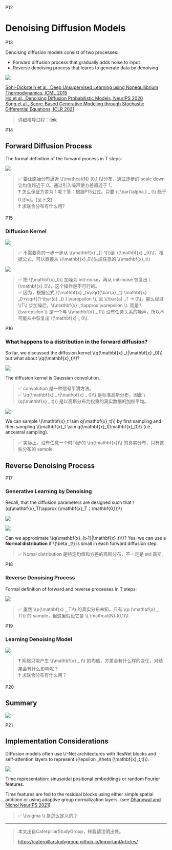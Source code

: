 P12  
# Denoising Diffusion Models


P13   

Denoising diffusion models consist of two processes:    
 - Forward diffusion process that gradually adds noise to input   
 - Reverse denoising process that learns to generate data by denoising    


![](../../assets/D1-13.png) 

<u>Sohl-Dickstein et al., Deep Unsupervised Learning using Nonequilibrium Thermodynamics, ICML 2015</u>     
<u>Ho et al., Denoising Diffusion Probabilistic Models, NeurIPS 2020</u>   
<u>Song et al., Score-Based Generative Modeling through Stochastic Differential Equations, ICLR 2021</u>    

> 详细推导过程：[link](https://caterpillarstudygroup.github.io/ImportantArticles/%E6%9D%8E%E5%AE%8F%E6%AF%85DiffusionModel/DiffusionModel%E8%83%8C%E5%90%8E%E7%9A%84%E6%95%B0%E6%8E%8C%E5%8E%9F%E7%90%86.html)

P14   
## Forward Diffusion Process

The formal definition of the forward process in T steps:    

![](../../assets/D1-14.png) 

> &#x2705; 要让原始分布逼近 \\(\mathcal{N} (0,1 )\\)分布，通过逐步的 scale down 让均值趋近于 0。通过引入噪声使方差趋近于 1。   
> &#x2753; 怎么保证方差为 1 呢？答：根据P15公式。只要 \\( \bar{\alpha } _ t\\) 趋于 0 即可。(见下文)  
> &#x2753; 求联合分布有什么用?    


P15   
### Diffusion Kernel

![](../../assets/D1-15.png) 

> &#x2705; 不需要真的一步一步从 \\(\mathbf{x} _{t-1}\\)到 \\(\mathbf{x} _{t}\\)，根据公式，可以直接从 \\(\mathbf{x}_0\\)生成任意的 \\(\mathbf{x}_t\\)

![](../../assets/D1-15-1.png) 

> &#x2705; 把 \\(\mathbf{x}_0\\) 加噪为 init-noise，再从 init-noise 恢复出 \\(\mathbf{x}_0\\)，这个操作是不可行的。     
> &#x2705; 因为，根据公式 \\(\mathbf{x} _t=\sqrt{\bar{a} _t}   \mathbf{x} _0+\sqrt{(1-\bar{a} _t) }  \varepsilon  \\), 且 \\(\bar{a} _T  → 0\\)，那么经过 \\(T\\) 步加噪后，\\(\mathbf{x} _t\approx \varepsilon \\). 而是 \\(\varepsilon \\) 是一个与 \\(\mathbf{x} _ 0\\) 没有任务关系的噪声，所以不可能从中恢复出 \\(\mathbf{x} _ 0\\).     

P16   
### What happens to a distribution in the forward diffusion?

So far, we discussed the diffusion kernel \\(q(\mathbf{x} _t|\mathbf{x} _0)\\) but what about \\(q(\mathbf{x}_t)\\)?   

![](../../assets/D1-16-1.png) 

The diffusion kernel is Gaussian convolution.    

> &#x2705; convolution 是一种信号平滑方法。    
> &#x2705; \\(q(\mathbf{x} _ t|\mathbf{x} _ 0)\\) 是标准高斯分布，因此 \\(q(\mathbf{x} _ t)\\) 是以高斯分布为权重的真实数据的加权平均。     

![](../../assets/D1-16-2.png) 


We can sample \\(\mathbf{x}_t \sim q(\mathbf{x}_t)\\) by first sampling and then sampling \\(\mathbf{x}_t \sim q(\mathbf{x}_t|\mathbf{x}_0)\\) (i.e., ancestral sampling).   


> &#x2705; 实际上，没有任意一个时间步的 \\(q(\mathbf{x})\\) 的真实分布，只有这些分布的 sample.    

## Reverse Denoising Process

P17   
### Generative Learning by Denoising   

Recall, that the diffusion parameters are designed such that 
\\(q(\mathbf{x}_T)\approx (\mathbf{x}_T；\mathbf{0,I})\\)    

![](../../assets/D1-17-1.png) 

![](../../assets/D1-17-2.png) 

Can we approximate \\(q(\mathbf{x}_{t-1}|\mathbf{x}_t)\\)? Yes, we can use a **Normal distribution** if \\(\beta _t\\) is small in each forward diffusion step.    


> &#x2705; Nomal distribution 是特定均值和方差的高斯分布，不一定是 std 高斯。    

P18    
### Reverse Denoising Process

Formal definition of forward and reverse processes in T steps:    

![](../../assets/D1-18.png) 


> &#x2705; 虽然 \\(p(\mathbf{x} _ T)\\) 的真实分布未知，只有 \\(p (\mathbf{x} _ T)\\) 的 sample，但这里假设它是 \\( \mathcal{N} (0,1)\\).   


P19   
### Learning Denoising Model   

![](../../assets/D1-19-1.png) 

> &#x2753; 网络只能产生 \\(\mathbf{x} _ t\\) 的均值，方差会有什么样的变化，对结果会有什么影响呢？   
> &#x2753; 求联合分布有什么用？     

P20   
## Summary   

![](../../assets/D1-20.png) 



P21    
## Implementation Considerations   

Diffusion models often use U-Net architectures with ResNet blocks and self-attention layers to represent \\(\epsilon _\theta (\mathbf{x}_t,t)\\).    

![](../../assets/D1-21.png) 

Time representation: sinusoidal positional embeddings or random Fourier features.    

Time features are fed to the residual blocks using either simple spatial addition or using adaptive group normalization layers. (see <u>Dharivwal and Nichol NeurIPS 2021</u>).    

> &#x2705; \\(\sigma \\) 是怎么定义的？    


---------------------------------------
> 本文出自CaterpillarStudyGroup，转载请注明出处。
>
> https://caterpillarstudygroup.github.io/ImportantArticles/